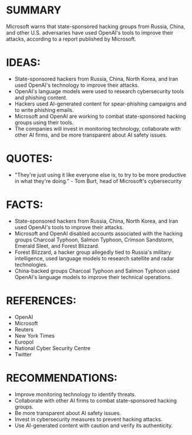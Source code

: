 # SUMMARY
Microsoft warns that state-sponsored hacking groups from Russia, China, and other U.S. adversaries have used OpenAI's tools to improve their attacks, according to a report published by Microsoft.

# IDEAS:
* State-sponsored hackers from Russia, China, North Korea, and Iran used OpenAI's technology to improve their attacks.
* OpenAI's language models were used to research cybersecurity tools and phishing content.
* Hackers used AI-generated content for spear-phishing campaigns and to write phishing emails.
* Microsoft and OpenAI are working to combat state-sponsored hacking groups using their tools.
* The companies will invest in monitoring technology, collaborate with other AI firms, and be more transparent about AI safety issues.

# QUOTES:
* "They're just using it like everyone else is, to try to be more productive in what they're doing." - Tom Burt, head of Microsoft's cybersecurity

# FACTS:
* State-sponsored hackers from Russia, China, North Korea, and Iran used OpenAI's tools to improve their attacks.
* Microsoft and OpenAI disabled accounts associated with the hacking groups Charcoal Typhoon, Salmon Typhoon, Crimson Sandstorm, Emerald Sleet, and Forest Blizzard.
* Forest Blizzard, a hacker group allegedly tied to Russia's military intelligence, used language models to research satellite and radar technologies.
* China-backed groups Charcoal Typhoon and Salmon Typhoon used OpenAI's language models to improve their technical operations.

# REFERENCES:
* OpenAI
* Microsoft
* Reuters
* New York Times
* Europol
* National Cyber Security Centre
* Twitter

# RECOMMENDATIONS:
* Improve monitoring technology to identify threats.
* Collaborate with other AI firms to combat state-sponsored hacking groups.
* Be more transparent about AI safety issues.
* Invest in cybersecurity measures to prevent hacking attacks.
* Use AI-generated content with caution and verify its authenticity.
